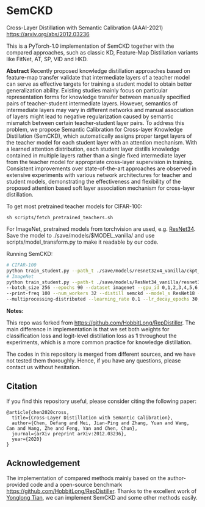 # SemCKD

Cross-Layer Distillation with Semantic Calibration (AAAI-2021) https://arxiv.org/abs/2012.03236

This is a PyTorch-1.0 implementation of SemCKD together with the compared approaches, such as classic KD, Feature-Map Distillation variants like FitNet, AT, SP, VID and HKD.

**Abstract**
Recently proposed knowledge distillation approaches based on feature-map transfer validate that intermediate layers of a teacher model can serve as effective targets for training a student model to obtain better generalization ability. Existing studies mainly focus on particular representation forms for knowledge transfer between manually specified pairs of teacher-student intermediate layers. However, semantics of intermediate layers may vary in different networks and manual association of layers might lead to negative regularization caused by semantic mismatch between certain teacher-student layer pairs. To address this problem, we propose Semantic Calibration for Cross-layer Knowledge Distillation (SemCKD), which automatically assigns proper target layers of the teacher model for each student layer with an attention mechanism. With a learned attention distribution, each student layer distills knowledge contained in multiple layers rather than a single fixed intermediate layer from the teacher model for appropriate cross-layer supervision in training. Consistent improvements over state-of-the-art approaches are observed in extensive experiments with various network architectures for teacher and student models, demonstrating the effectiveness and flexibility of the proposed attention based soft layer association mechanism for cross-layer distillation.

To get most pretrained teacher models for CIFAR-100:

```
sh scripts/fetch_pretrained_teachers.sh
```

For ImageNet, pretrained models from torchvision are used, e.g. [ResNet34](https://download.pytorch.org/models/resnet34-333f7ec4.pth). Save the model to ./save/models/$MODEL_vanilla/ and use scripts/model_transform.py to make it readable by our code.

Running SemCKD:

```bash
# CIFAR-100
python train_student.py --path_t ./save/models/resnet32x4_vanilla/ckpt_epoch_240.pth --distill semckd --model_s resnet8x4 -r 1 -a 1 -b 400 --trial 0
# ImageNet
python train_student.py --path-t ./save/models/ResNet34_vanilla/resnet34_transformed.pth \
--batch_size 256 --epochs 90 --dataset imagenet --gpu_id 0,1,2,3,4,5,6,7 --dist-url tcp://127.0.0.1:23333 \
--print-freq 100 --num_workers 32 --distill semckd --model_s ResNet18 -r 1 -a 1 -b 50 --trial 0 \
--multiprocessing-distributed --learning_rate 0.1 --lr_decay_epochs 30,60 --weight_decay 1e-4 --dali gpu
```

**Notes:** 

This repo was forked from https://github.com/HobbitLong/RepDistiller. The main difference in implementation is that we set both weights for classification loss and logit-level distillation loss as **1** throughout the experiments, which is a more common practice for knowledge distillation.  

The codes in this repository is merged from different sources, and we have not tested them thoroughly. Hence, if you have any questions, please contact us without hesitation.

## Citation
If you find this repository useful, please consider citing the following paper:
```
@article{chen2020cross,
  title={Cross-Layer Distillation with Semantic Calibration},
  author={Chen, Defang and Mei, Jian-Ping and Zhang, Yuan and Wang, Can and Wang, Zhe and Feng, Yan and Chen, Chun},
  journal={arXiv preprint arXiv:2012.03236},
  year={2020}
}
```

## Acknowledgement

The implementation of compared methods mainly based on the author-provided code and a open-source benchmark https://github.com/HobbitLong/RepDistiller. Thanks to the excellent work of [Yonglong Tian](https://github.com/HobbitLong), we can implement SemCKD and some other methods easily.